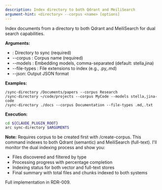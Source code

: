 ```yaml
---
description: Index directory to both Qdrant and MeiliSearch
argument-hint: <directory> --corpus <name> [options]
---
```


Index documents from a directory to both Qdrant and MeiliSearch for dual search capabilities.

**Arguments:**

- <directory>: Directory to sync (required)
- --corpus <name>: Corpus name (required)
- --models <models>: Embedding models, comma-separated (default: stella,jina)
- --file-types <types>: File extensions to index (e.g., .py,.md)
- --json: Output JSON format

**Examples:**

```text
/sync-directory /Documents/papers --corpus Research
/sync-directory ~/code/projects --corpus MyCode --models stella,jina-code
/sync-directory ./docs --corpus Documentation --file-types .md,.txt
```

**Execution:**

```bash
cd ${CLAUDE_PLUGIN_ROOT}
arc sync-directory $ARGUMENTS
```

**Note:** Requires corpus to be created first with /create-corpus.
This command indexes to both Qdrant (semantic) and MeiliSearch (full-text).
I'll monitor the dual indexing process and show you:

- Files discovered and filtered by type
- Processing progress with percentage completion
- Indexing status for both vector and full-text stores
- Final summary with total files and chunks indexed to both systems

Full implementation in RDR-009.
